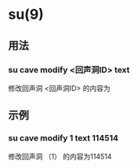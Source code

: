 # su(9)

## 用法

### su cave modify <回声洞ID> text <text>

修改回声洞 <回声洞ID> 的内容为 <text>

## 示例

### su cave modify 1 text 114514

修改回声洞 （1） 的内容为114514

